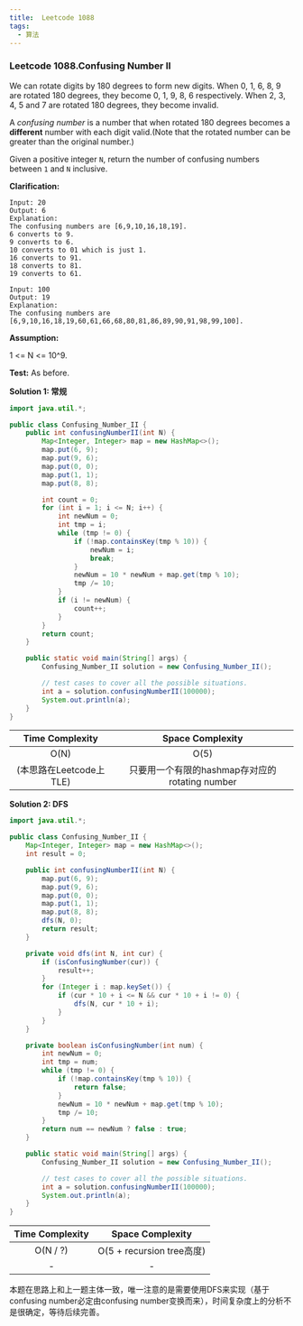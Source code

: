 ```yaml
---
title:  Leetcode 1088
tags:
  - 算法
---
```




### Leetcode 1088.Confusing Number II

We can rotate digits by 180 degrees to form new digits. When 0, 1, 6, 8, 9 are rotated 180 degrees, they become 0, 1, 9, 8, 6 respectively. When 2, 3, 4, 5 and 7 are rotated 180 degrees, they become invalid.

A *confusing number* is a number that when rotated 180 degrees becomes a **different** number with each digit valid.(Note that the rotated number can be greater than the original number.)

Given a positive integer `N`, return the number of confusing numbers between `1` and `N` inclusive.



**Clarification:** 

```
Input: 20
Output: 6
Explanation: 
The confusing numbers are [6,9,10,16,18,19].
6 converts to 9.
9 converts to 6.
10 converts to 01 which is just 1.
16 converts to 91.
18 converts to 81.
19 converts to 61.
```

```
Input: 100
Output: 19
Explanation: 
The confusing numbers are [6,9,10,16,18,19,60,61,66,68,80,81,86,89,90,91,98,99,100].
```



**Assumption:**  

1 <= N <= 10^9.



**Test:** As before.



**Solution 1:  常规**

```java
import java.util.*;

public class Confusing_Number_II {
    public int confusingNumberII(int N) {
        Map<Integer, Integer> map = new HashMap<>();
        map.put(6, 9);
        map.put(9, 6);
        map.put(0, 0);
        map.put(1, 1);
        map.put(8, 8);

        int count = 0;
        for (int i = 1; i <= N; i++) {
            int newNum = 0;
            int tmp = i;
            while (tmp != 0) {
                if (!map.containsKey(tmp % 10)) {
                    newNum = i;
                    break;
                }
                newNum = 10 * newNum + map.get(tmp % 10);
                tmp /= 10;
            }
            if (i != newNum) {
                count++;
            }
        }
        return count;
    }

    public static void main(String[] args) {
        Confusing_Number_II solution = new Confusing_Number_II();

        // test cases to cover all the possible situations.
        int a = solution.confusingNumberII(100000);
        System.out.println(a);
    }
}
```

|     Time Complexity     |                Space Complexity                |
| :---------------------: | :--------------------------------------------: |
|          O(N)           |                      O(5)                      |
| (本思路在Leetcode上TLE) | 只要用一个有限的hashmap存对应的rotating number |



**Solution 2: DFS**

```java
import java.util.*;

public class Confusing_Number_II {
    Map<Integer, Integer> map = new HashMap<>();
    int result = 0;

    public int confusingNumberII(int N) {
        map.put(6, 9);
        map.put(9, 6);
        map.put(0, 0);
        map.put(1, 1);
        map.put(8, 8);
        dfs(N, 0);
        return result;
    }

    private void dfs(int N, int cur) {
        if (isConfusingNumber(cur)) {
            result++;
        }
        for (Integer i : map.keySet()) {
            if (cur * 10 + i <= N && cur * 10 + i != 0) {
                dfs(N, cur * 10 + i);
            }
        }
    }

    private boolean isConfusingNumber(int num) {
        int newNum = 0;
        int tmp = num;
        while (tmp != 0) {
            if (!map.containsKey(tmp % 10)) {
                return false;
            }
            newNum = 10 * newNum + map.get(tmp % 10);
            tmp /= 10;
        }
        return num == newNum ? false : true;
    }

    public static void main(String[] args) {
        Confusing_Number_II solution = new Confusing_Number_II();

        // test cases to cover all the possible situations.
        int a = solution.confusingNumberII(100000);
        System.out.println(a);
    }
}
```

| Time Complexity |     Space Complexity      |
| :-------------: | :-----------------------: |
|    O(N / ?)     | O(5 + recursion tree高度) |
|        -        |             -             |

本题在思路上和上一题主体一致，唯一注意的是需要使用DFS来实现（基于confusing number必定由confusing number变换而来），时间复杂度上的分析不是很确定，等待后续完善。